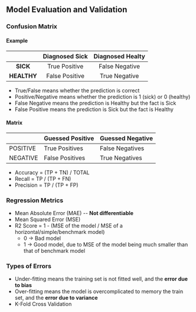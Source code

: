 ## Model Evaluation and Validation

### Confusion Matrix

#### Example

|             | Diagnosed Sick | Diagnosed Healty |
| :---------: | :------------: | :--------------: |
|  **SICK**   | True Positive  |  False Negative  |
| **HEALTHY** | False Positive |  True Negative   |

* True/False means whether the prediction is correct
* Positive/Negative means whether the prediction is 1 (sick) or 0 (healthy)
* False Negative means the prediction is Healthy but the fact is Sick
* False Positive means the prediction is Sick but the fact is Healthy

#### Matrix

|          | Guessed Positive | Guessed Negative |
| -------- | ---------------- | ---------------- |
| POSITIVE | True Positives   | False Negatives  |
| NEGATIVE | False Positives  | True Negatives   |

* Accuracy = (TP + TN) /  TOTAL
* Recall = TP / (TP + FN)
* Precision = TP / (TP + FP)

### Regression Metrics

* Mean Absolute Error (MAE) -- **Not differentiable**
* Mean Squared Error (MSE)
* R2 Score = 1 - (MSE of the model / MSE of a horizontal/simple/benchmark model)
  * 0 -> Bad model
  * 1 -> Good model, due to MSE of the model being much smaller than that of benchmark model

### Types of Errors



* Under-fitting means the training set is not fitted well, and the **error due to bias**
* Over-fitting means the model is overcomplicated to memory the train set, and the **error due to variance**
* K-Fold Cross Validation

